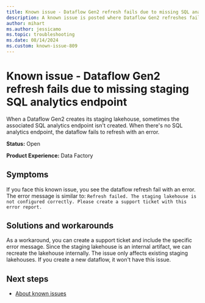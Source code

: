```yaml
---
title: Known issue - Dataflow Gen2 refresh fails due to missing SQL analytics endpoint
description: A known issue is posted where Dataflow Gen2 refreshes fail due to missing staging SQL analytics endpoint.
author: mihart
ms.author: jessicamo
ms.topic: troubleshooting  
ms.date: 08/14/2024
ms.custom: known-issue-809
---
```


# Known issue - Dataflow Gen2 refresh fails due to missing staging SQL analytics endpoint

When a Dataflow Gen2 creates its staging lakehouse, sometimes the associated SQL analytics endpoint isn't created. When there's no SQL analytics endpoint, the dataflow fails to refresh with an error.

**Status:** Open

**Product Experience:** Data Factory

## Symptoms

If you face this known issue, you see the dataflow refresh fail with an error. The error message is similar to: `Refresh failed. The staging lakehouse is not configured correctly. Please create a support ticket with this error report.`

## Solutions and workarounds

As a workaround, you can create a support ticket and include the specific error message. Since the staging lakehouse is an internal artifact, we can recreate the lakehouse internally. The issue only affects existing staging lakehouses. If you create a new dataflow, it won't have this issue.

## Next steps

- [About known issues](https://support.fabric.microsoft.com/known-issues)
